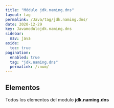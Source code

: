 ```yaml
---
title: "Módulo jdk.naming.dns"
layout: tag
permalink: /Java/tag/jdk.naming.dns/
date: 2020-12-29
key: Javamodulojdk.naming.dns
sidebar: 
  nav: java
aside: 
  toc: true
pagination: 
  enabled: true
  tag: "jdk.naming.dns"
  permalink: /:num/
---
```


<h2>Elementos</h2>
Todos los elementos del modulo <strong>jdk.naming.dns</strong>
